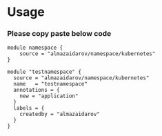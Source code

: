 # Usage 

### Please copy paste below code
```
module namespace {
    source = "almazaidarov/namespace/kubernetes"
}

module "testnamespace" {
  source = "almazaidarov/namespace/kubernetes"
  name   = "testnamespace"
  annotations = {
    new = "application"
  }
  labels = {
    createdby = "almazaidarov"
  }
}
```
